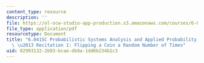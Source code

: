 ```yaml
---
content_type: resource
description: ''
file: https://ol-ocw-studio-app-production.s3.amazonaws.com/courses/6-041sc-probabilistic-systems-analysis-and-applied-probability-fall-2013/029931322b93bcaedb9a1dd6b234b1c3_MIT6_041SCF13_No_16_Ch1_FlipCoinRandomNumber_300k.pdf
file_type: application/pdf
resourcetype: Document
title: "6.041SC Probabilistic Systems Analysis and Applied Probability, Fall 2013Transcript\
  \ \u2013 Recitation 1: Flipping a Coin a Random Number of Times"
uid: 02993132-2b93-bcae-db9a-1dd6b234b1c3
---
```

